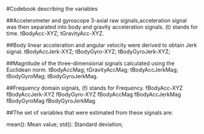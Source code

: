 #Codebook describing the variables

##Accelerometer and gyroscope 3-axial raw signals,acceleration signal was then separated into body and gravity acceleration signals. (t) stands for time.
tBodyAcc-XYZ;
tGravityAcc-XYZ.

##Body linear acceleration and angular velocity were derived to obtain Jerk signal.
tBodyAccJerk-XYZ;
tBodyGyro-XYZ;
tBodyGyroJerk-XYZ;

##Magnitude of the three-dimensional signals calculated using the Euclidean norm.
tBodyAccMag;
tGravityAccMag;
tBodyAccJerkMag;
tBodyGyroMag;
tBodyGyroJerkMag.

##Frequency domain signals, (f) stands for Frequency.
fBodyAcc-XYZ
fBodyAccJerk-XYZ
fBodyGyro-XYZ
fBodyAccMag
fBodyAccJerkMag
fBodyGyroMag
fBodyGyroJerkMag

##The set of variables that were estimated from these signals are:

mean(): Mean value;
std(): Standard deviation;
